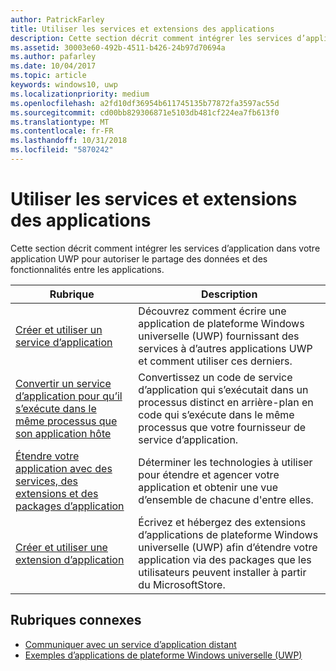 ```yaml
---
author: PatrickFarley
title: Utiliser les services et extensions des applications
description: Cette section décrit comment intégrer les services d’application dans votre application UWP pour autoriser le partage des données et des fonctionnalités entre les applications.
ms.assetid: 30003e60-492b-4511-b426-24b97d70694a
ms.author: pafarley
ms.date: 10/04/2017
ms.topic: article
keywords: windows10, uwp
ms.localizationpriority: medium
ms.openlocfilehash: a2fd10df36954b611745135b77872fa3597ac55d
ms.sourcegitcommit: cd00bb829306871e5103db481cf224ea7fb613f0
ms.translationtype: MT
ms.contentlocale: fr-FR
ms.lasthandoff: 10/31/2018
ms.locfileid: "5870242"
---
```

# <a name="use-app-services-and-extensions"></a>Utiliser les services et extensions des applications

Cette section décrit comment intégrer les services d’application dans votre application UWP pour autoriser le partage des données et des fonctionnalités entre les applications.

| Rubrique | Description |
|-------|-------------|
| [Créer et utiliser un service d’application](how-to-create-and-consume-an-app-service.md) | Découvrez comment écrire une application de plateforme Windows universelle (UWP) fournissant des services à d’autres applications UWP et comment utiliser ces derniers. |
| [Convertir un service d’application pour qu’il s’exécute dans le même processus que son application hôte](convert-app-service-in-process.md) | Convertissez un code de service d’application qui s’exécutait dans un processus distinct en arrière-plan en code qui s’exécute dans le même processus que votre fournisseur de service d’application. |
| [Étendre votre application avec des services, des extensions et des packages d’application](extend-your-app-with-services-extensions-packages.md) | Déterminer les technologies à utiliser pour étendre et agencer votre application et obtenir une vue d’ensemble de chacune d'entre elles. |
| [Créer et utiliser une extension d’application](how-to-create-an-extension.md) | Écrivez et hébergez des extensions d’applications de plateforme Windows universelle (UWP) afin d’étendre votre application via des packages que les utilisateurs peuvent installer à partir du MicrosoftStore. |


## <a name="related-topics"></a>Rubriques connexes
* [Communiquer avec un service d’application distant](communicate-with-a-remote-app-service.md)
* [Exemples d’applications de plateforme Windows universelle (UWP)](https://github.com/Microsoft/Windows-universal-samples/tree/master/Samples/AppServices)
